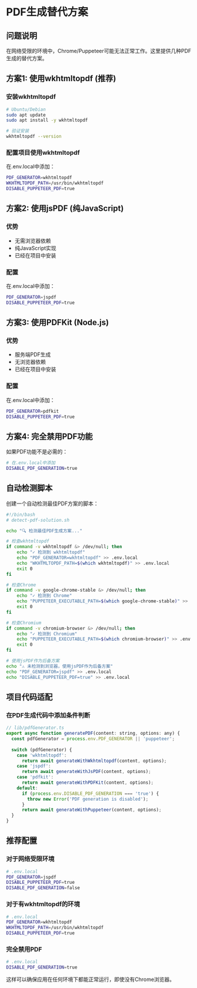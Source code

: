# PDF生成替代方案

## 问题说明
在网络受限的环境中，Chrome/Puppeteer可能无法正常工作。这里提供几种PDF生成的替代方案。

## 方案1: 使用wkhtmltopdf (推荐)

### 安装wkhtmltopdf
```bash
# Ubuntu/Debian
sudo apt update
sudo apt install -y wkhtmltopdf

# 验证安装
wkhtmltopdf --version
```

### 配置项目使用wkhtmltopdf
在.env.local中添加：
```bash
PDF_GENERATOR=wkhtmltopdf
WKHTMLTOPDF_PATH=/usr/bin/wkhtmltopdf
DISABLE_PUPPETEER_PDF=true
```

## 方案2: 使用jsPDF (纯JavaScript)

### 优势
- 无需浏览器依赖
- 纯JavaScript实现
- 已经在项目中安装

### 配置
在.env.local中添加：
```bash
PDF_GENERATOR=jspdf
DISABLE_PUPPETEER_PDF=true
```

## 方案3: 使用PDFKit (Node.js)

### 优势
- 服务端PDF生成
- 无浏览器依赖
- 已经在项目中安装

### 配置
在.env.local中添加：
```bash
PDF_GENERATOR=pdfkit
DISABLE_PUPPETEER_PDF=true
```

## 方案4: 完全禁用PDF功能

如果PDF功能不是必需的：

```bash
# 在.env.local中添加
DISABLE_PDF_GENERATION=true
```

## 自动检测脚本

创建一个自动检测最佳PDF方案的脚本：

```bash
#!/bin/bash
# detect-pdf-solution.sh

echo "🔍 检测最佳PDF生成方案..."

# 检查wkhtmltopdf
if command -v wkhtmltopdf &> /dev/null; then
    echo "✓ 检测到 wkhtmltopdf"
    echo "PDF_GENERATOR=wkhtmltopdf" >> .env.local
    echo "WKHTMLTOPDF_PATH=$(which wkhtmltopdf)" >> .env.local
    exit 0
fi

# 检查Chrome
if command -v google-chrome-stable &> /dev/null; then
    echo "✓ 检测到 Chrome"
    echo "PUPPETEER_EXECUTABLE_PATH=$(which google-chrome-stable)" >> .env.local
    exit 0
fi

# 检查Chromium
if command -v chromium-browser &> /dev/null; then
    echo "✓ 检测到 Chromium"
    echo "PUPPETEER_EXECUTABLE_PATH=$(which chromium-browser)" >> .env.local
    exit 0
fi

# 使用jsPDF作为后备方案
echo "⚠ 未检测到浏览器，使用jsPDF作为后备方案"
echo "PDF_GENERATOR=jspdf" >> .env.local
echo "DISABLE_PUPPETEER_PDF=true" >> .env.local
```

## 项目代码适配

### 在PDF生成代码中添加条件判断

```javascript
// lib/pdfGenerator.ts
export async function generatePDF(content: string, options: any) {
  const pdfGenerator = process.env.PDF_GENERATOR || 'puppeteer';
  
  switch (pdfGenerator) {
    case 'wkhtmltopdf':
      return await generateWithWkhtmltopdf(content, options);
    case 'jspdf':
      return await generateWithJsPDF(content, options);
    case 'pdfkit':
      return await generateWithPDFKit(content, options);
    default:
      if (process.env.DISABLE_PDF_GENERATION === 'true') {
        throw new Error('PDF generation is disabled');
      }
      return await generateWithPuppeteer(content, options);
  }
}
```

## 推荐配置

### 对于网络受限环境
```bash
# .env.local
PDF_GENERATOR=jspdf
DISABLE_PUPPETEER_PDF=true
DISABLE_PDF_GENERATION=false
```

### 对于有wkhtmltopdf的环境
```bash
# .env.local
PDF_GENERATOR=wkhtmltopdf
WKHTMLTOPDF_PATH=/usr/bin/wkhtmltopdf
DISABLE_PUPPETEER_PDF=true
```

### 完全禁用PDF
```bash
# .env.local
DISABLE_PDF_GENERATION=true
```

这样可以确保应用在任何环境下都能正常运行，即使没有Chrome浏览器。